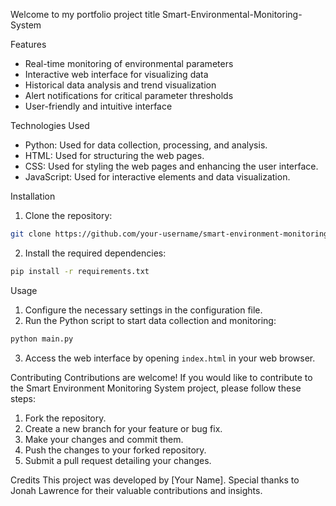 Welcome to my portfolio project title Smart-Environmental-Monitoring-System


Features
- Real-time monitoring of environmental parameters
- Interactive web interface for visualizing data
- Historical data analysis and trend visualization
- Alert notifications for critical parameter thresholds
- User-friendly and intuitive interface

Technologies Used
- Python: Used for data collection, processing, and analysis.
- HTML: Used for structuring the web pages.
- CSS: Used for styling the web pages and enhancing the user interface.
- JavaScript: Used for interactive elements and data visualization.

Installation
1. Clone the repository:
```bash
git clone https://github.com/your-username/smart-environment-monitoring-system.git
```
2. Install the required dependencies:
```bash
pip install -r requirements.txt
```

Usage

1. Configure the necessary settings in the configuration file.
2. Run the Python script to start data collection and monitoring:
```bash
python main.py
```
3. Access the web interface by opening `index.html` in your web browser.

Contributing
Contributions are welcome! If you would like to contribute to the Smart Environment Monitoring System project, please follow these steps:
1. Fork the repository.
2. Create a new branch for your feature or bug fix.
3. Make your changes and commit them.
4. Push the changes to your forked repository.
5. Submit a pull request detailing your changes.

Credits
This project was developed by [Your Name]. Special thanks to Jonah Lawrence for their valuable contributions and insights.
